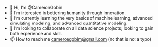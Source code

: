 - 👋 Hi, I’m @CameronGobin
- 👀 I’m interested in bettering humanity through innovation. 
- 🌱 I’m currently learning the very basics of machine learning, advanced simulating modeling, and advanced quantitative modeling. 
- 💞️ I’m looking to collaborate on all data science projects; looking to gain both experience and skill.
- 📫 How to reach me camerongobim@gmail.com (no that is not a typo)

<!---
CameronGobin/CameronGobin is a ✨ special ✨ repository because its `README.md` (this file) appears on your GitHub profile.
You can click the Preview link to take a look at your changes.
--->

